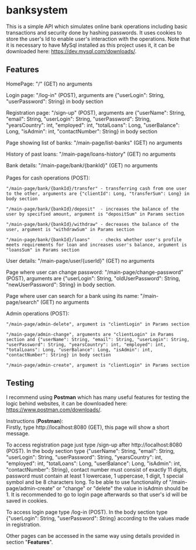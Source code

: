# banksystem
This is a simple API which simulates online bank operations including basic transactions and security done by hashing passwords. It uses cookies to store the user's Id to enable user's interaction with the operations. Note that it is necessary to have MySql installed as this project uses it, it can be downloaded here: https://dev.mysql.com/downloads/.

## Features
  HomePage:  "/" (GET) no arguments
    
  Login page:  "/log-in" (POST), arguments are {"userLogin": String, "userPassword": String} in body section
    
  Registration page:  "/sign-up" (POST), arguments are {"userName": String, "email": String, "userLogin": String, "userPassword": String, "yearsCountry": int, "employed": int, "totalLoans": Long, "userBalance": Long, "isAdmin": int, "contactNumber": String} in body section
    
  Page showing list of banks:  "/main-page/list-banks" (GET) no arguments
    
  History of past loans:  "/main-page/loans-history" (GET) no arguments
    
  Bank details:  "/main-page/bank/{bankId}" (GET) no arguments<br><br>
  Pages for cash operations (POST):
  
    "/main-page/bank/{bankId}/transfer" - transferring cash from one user to the other, arguments are {"clientId": Long, "transferSum": Long} in body section
  
    "/main-page/bank/{bankId}/deposit"  - increases the balance of the user by specified amount, argument is "depositSum" in Params section
  
    "/main-page/bank/{bankId}/withdraw" - decreases the balance of the user, argument is "withdrawSum" in Params section
  
    "/main-page/bank/{bankId}/loans"    - checks whether user's profile meets requirements for loan and increases user's balance, argument is "loansSum" in Params section
     
     
  User details: "/main-page/user/{userId}" (GET) no arguments
  
  Page where user can change password: "/main-page/change-password" (POST), arguments are {"userLogin": String, "oldUserPassword": String, "newUserPassword": String} in body section.  
  
  Page where user can search for a bank using its name: "/main-page/search" (GET) no arguments  
  
  Admin operations (POST):  
    
    "/main-page/admin-delete", argument is "clientLogin" in Params section  
      
    "/main-page/admin-change", arguments are "clientLogin" in Params section and {"userName": String, "email": String, "userLogin": String, "userPassword": String, "yearsCountry": int, "employed": int, "totalLoans": Long, "userBalance": Long, "isAdmin": int, "contactNumber": String} in body section    
      
    "/main-page/admin-create", argument is "clientLogin" in Params section  

## Testing
  
  I recommend using **Postman** which has many useful features for testing the logic behind websites, it can be downloaded here: https://www.postman.com/downloads/.
  
Instructions (**Postman**):  
  Firstly, type http://localhost:8080 (GET), this page will show a short message.  
    
  To access registration page just type /sign-up after http://localhost:8080 (POST). In the body section type {"userName": String, "email": String, "userLogin": String, "userPassword": String, "yearsCountry": int, "employed": int, "totalLoans": Long, "userBalance": Long, "isAdmin": int, "contactNumber": String}, contact number must consist of exactly 11 digits, password must contain at least 1 lowercase, 1 uppercase, 1 digit, 1 special symbol and be 8 characters long. To be able to use functionality of "/main-page/admin-create" or "change" or "delete" the value in isAdmin should be 1. It is recommended to go to login page afterwards so that user's id will be saved in cookies. 
    
  To access login page type /log-in (POST). In the body section type {"userLogin": String, "userPassword": String} according to the values made in registration.  
    
  Other pages can be accessed in the same way using details provided in section "**Features**".
